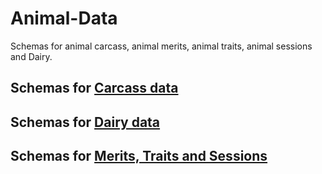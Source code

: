# Animal-Data

Schemas for animal carcass, animal merits, animal traits, animal sessions and Dairy.

## Schemas for [Carcass data](Carcass/README.MD)

## Schemas for [Dairy data](Dairy/README.MD)

## Schemas for [Merits, Traits and Sessions](Merits_Traits_and_Sessions/README.MD)
